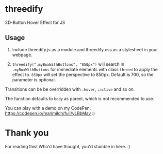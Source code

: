 # threedify
3D-Button Hover Effect for JS

## Usage
1. Include threedify.js as a module and threedify.css as a stylesheet in your webpage.

2. ```threedify(".myBoxWithButtons", "850px")``` will search in ```.myBoxWithButtons``` for immediate elements with class ```threed``` to apply the effect to. ```850px``` will set the perspective to 850px. Default is 700, so the parameter is optional.

Transitions can be be overridden with ```:hover```, ```:active``` and so on.

The function defaults to ```body``` as parent, which is not recommended to use.

You can play with a demo on my CodePen: https://codepen.io/marimilch/full/yLBbMav :)

# Thank you
For reading this! Who'd have thought, you'd stumble in here. :)



